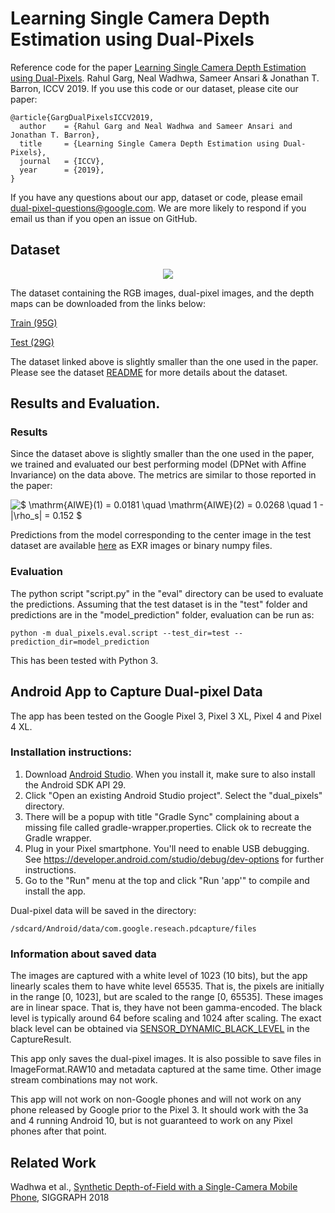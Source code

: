 # Learning Single Camera Depth Estimation using Dual-Pixels

Reference code for the paper [Learning Single Camera Depth Estimation using Dual-Pixels](https://arxiv.org/abs/1904.05822).
Rahul Garg, Neal Wadhwa, Sameer Ansari & Jonathan T. Barron, ICCV 2019. If you use this code or our dataset, please cite our paper:
```
@article{GargDualPixelsICCV2019,
  author    = {Rahul Garg and Neal Wadhwa and Sameer Ansari and Jonathan T. Barron},
  title     = {Learning Single Camera Depth Estimation using Dual-Pixels},
  journal   = {ICCV},
  year      = {2019},
}
```

If you have any questions about our app, dataset or code, please email
<dual-pixel-questions@google.com>. We are more likely to respond if you email us
than if you open an issue on GitHub.


## Dataset

<div style="text-align:center"><img src="https://lh3.googleusercontent.com/00X4nO0xwOgB8nnHhj8VNC0tng0q2D3l41ibtNemxiMKJA-eS4xMgNOyahQz7NtscH5xQ5MXVk1nQ3qAbgweiS6FBn5gnPHjOyDGiGx8bH5UqmaThcwHRf-eRCtdgdMyIi76fiksHCg=w2400"/></div>

The dataset containing the RGB images, dual-pixel images, and the depth maps
can be downloaded from the links below:

[Train (95G)](https://storage.googleapis.com/iccv2019-data/train.tgz)

[Test (29G)](https://storage.googleapis.com/iccv2019-data/test.tgz)

The dataset linked above is slightly smaller than the one used in the paper.
Please see the dataset [README](https://storage.googleapis.com/iccv2019-data/README.pdf) for more details about the dataset.

## Results and Evaluation.

### Results
Since the dataset above is slightly smaller than the one used in the paper,
we trained and evaluated our best performing model (DPNet with Affine
Invariance) on the data above. The metrics are similar to those reported in the
paper:

![$ \mathrm{AIWE}(1) = 0.0181 \quad \mathrm{AIWE}(2) = 0.0268 \quad 1 - |\rho_s| = 0.152 $](https://render.githubusercontent.com/render/math?math=%24%20%5Cmathrm%7BAIWE%7D(1)%20%3D%200.0181%20%5Cquad%20%5Cmathrm%7BAIWE%7D(2)%20%3D%200.0268%20%5Cquad%201%20-%20%7C%5Crho_s%7C%20%3D%200.152%20%24)

Predictions from the model corresponding to the center image in the test dataset
are available [here](https://storage.googleapis.com/iccv2019-data/model_prediction.tgz) as EXR images or binary numpy files.

### Evaluation

The python script "script.py" in the "eval" directory can be used to evaluate
the predictions. Assuming that the test dataset is in the "test" folder and
predictions are in the "model_prediction" folder, evaluation can be run as:

```
python -m dual_pixels.eval.script --test_dir=test --prediction_dir=model_prediction
```
This has been tested with Python 3.

## Android App to Capture Dual-pixel Data

The app has been tested on the Google Pixel 3, Pixel 3 XL, Pixel 4 and Pixel 4 XL.

### Installation instructions:

1. Download [Android Studio](https://developer.android.com/studio). When you install it, make sure to also install the Android SDK API 29.
2. Click "Open an existing Android Studio project". Select the "dual_pixels" directory.
3. There will be a popup with title "Gradle Sync" complaining about a missing file called gradle-wrapper.properties. Click ok to recreate the Gradle wrapper.
4. Plug in your Pixel smartphone. You'll need to enable USB debugging. See
https://developer.android.com/studio/debug/dev-options for further instructions.
5. Go to the "Run" menu at the top and click "Run 'app'" to compile and install the app.

Dual-pixel data will be saved in the directory:
```
/sdcard/Android/data/com.google.reseach.pdcapture/files
```

### Information about saved data

The images are captured with a white level of 1023 (10 bits), but the app
linearly scales them to have white level 65535. That is, the pixels are
initially in the range \[0, 1023\], but are scaled to the range \[0, 65535\].
These images are in linear space. That is, they have not been gamma-encoded. The
black level is typically around 64 before scaling and 1024 after scaling. The
exact black level can be obtained via [SENSOR_DYNAMIC_BLACK_LEVEL](https://developer.android.com/reference/android/hardware/camera2/CaptureResult.html#SENSOR_DYNAMIC_BLACK_LEVEL) in the CaptureResult.

This app only saves the dual-pixel images. It is also possible to save files in
ImageFormat.RAW10 and metadata captured at the same time. Other image stream
combinations may not work.

This app will not work on non-Google phones and will not work on any phone
released by Google prior to the Pixel 3. It should work with the 3a and 4
running Android 10, but is not guaranteed to work on any Pixel phones after that
point.


## Related Work
Wadhwa et al., [Synthetic Depth-of-Field with a Single-Camera Mobile Phone](https://arxiv.org/abs/1806.04171),
SIGGRAPH 2018


